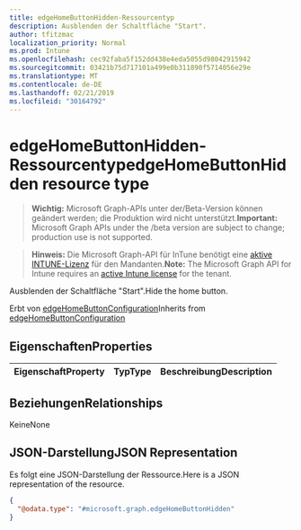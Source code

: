 ```yaml
---
title: edgeHomeButtonHidden-Ressourcentyp
description: Ausblenden der Schaltfläche "Start".
author: tfitzmac
localization_priority: Normal
ms.prod: Intune
ms.openlocfilehash: cec92faba5f152dd438e4eda5055d98042915942
ms.sourcegitcommit: 03421b75d717101a499e0b311890f5714056e29e
ms.translationtype: MT
ms.contentlocale: de-DE
ms.lasthandoff: 02/21/2019
ms.locfileid: "30164792"
---
```

# <a name="edgehomebuttonhidden-resource-type"></a><span data-ttu-id="b6cbe-103">edgeHomeButtonHidden-Ressourcentyp</span><span class="sxs-lookup"><span data-stu-id="b6cbe-103">edgeHomeButtonHidden resource type</span></span>

> <span data-ttu-id="b6cbe-104">**Wichtig:** Microsoft Graph-APIs unter der/Beta-Version können geändert werden; die Produktion wird nicht unterstützt.</span><span class="sxs-lookup"><span data-stu-id="b6cbe-104">**Important:** Microsoft Graph APIs under the /beta version are subject to change; production use is not supported.</span></span>

> <span data-ttu-id="b6cbe-105">**Hinweis:** Die Microsoft Graph-API für InTune benötigt eine [aktive INTUNE-Lizenz](https://go.microsoft.com/fwlink/?linkid=839381) für den Mandanten.</span><span class="sxs-lookup"><span data-stu-id="b6cbe-105">**Note:** The Microsoft Graph API for Intune requires an [active Intune license](https://go.microsoft.com/fwlink/?linkid=839381) for the tenant.</span></span>

<span data-ttu-id="b6cbe-106">Ausblenden der Schaltfläche "Start".</span><span class="sxs-lookup"><span data-stu-id="b6cbe-106">Hide the home button.</span></span>


<span data-ttu-id="b6cbe-107">Erbt von [edgeHomeButtonConfiguration](../resources/intune-deviceconfig-edgehomebuttonconfiguration.md)</span><span class="sxs-lookup"><span data-stu-id="b6cbe-107">Inherits from [edgeHomeButtonConfiguration](../resources/intune-deviceconfig-edgehomebuttonconfiguration.md)</span></span>

## <a name="properties"></a><span data-ttu-id="b6cbe-108">Eigenschaften</span><span class="sxs-lookup"><span data-stu-id="b6cbe-108">Properties</span></span>
|<span data-ttu-id="b6cbe-109">Eigenschaft</span><span class="sxs-lookup"><span data-stu-id="b6cbe-109">Property</span></span>|<span data-ttu-id="b6cbe-110">Typ</span><span class="sxs-lookup"><span data-stu-id="b6cbe-110">Type</span></span>|<span data-ttu-id="b6cbe-111">Beschreibung</span><span class="sxs-lookup"><span data-stu-id="b6cbe-111">Description</span></span>|
|:---|:---|:---|

## <a name="relationships"></a><span data-ttu-id="b6cbe-112">Beziehungen</span><span class="sxs-lookup"><span data-stu-id="b6cbe-112">Relationships</span></span>
<span data-ttu-id="b6cbe-113">Keine</span><span class="sxs-lookup"><span data-stu-id="b6cbe-113">None</span></span>

## <a name="json-representation"></a><span data-ttu-id="b6cbe-114">JSON-Darstellung</span><span class="sxs-lookup"><span data-stu-id="b6cbe-114">JSON Representation</span></span>
<span data-ttu-id="b6cbe-115">Es folgt eine JSON-Darstellung der Ressource.</span><span class="sxs-lookup"><span data-stu-id="b6cbe-115">Here is a JSON representation of the resource.</span></span>
<!-- {
  "blockType": "resource",
  "@odata.type": "microsoft.graph.edgeHomeButtonHidden"
}
-->
``` json
{
  "@odata.type": "#microsoft.graph.edgeHomeButtonHidden"
}
```




